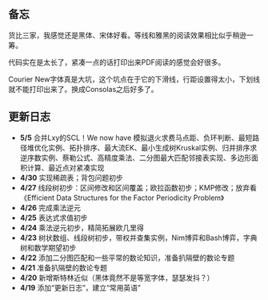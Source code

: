 ## 备忘

货比三家，我感觉还是黑体、宋体好看。等线和雅黑的阅读效果相比似乎稍逊一筹。

代码实在是太长了，紧凑一点的话打印出来PDF阅读的感觉会好很多。

Courier New字体真是大坑，这个坑点在于它的下滑线，行距设置得太小，下划线就不能打印出来了。换成Consolas之后好多了。

## 更新日志

- **5/5** 合并Lxy的SCL！We now have 模拟退火求费马点距、负环判断、最短路径堆优化实例、拓扑排序、最大流EK、最小生成树Kruskal实例、归并排序求逆序数实例、蔡勒公式、高精度乘法、二分图最大匹配邻接表实现、多边形面积计算、最近点对紧凑实现
- **4/30** 实现稀疏表；背包问题初步
- **4/27** 线段树初步：区间修改和区间覆盖；欧拉函数初步；KMP修改；放弃看《Efficient Data Structures for the Factor Periodicity Problem》
- **4/26** 完成乘法逆元
- **4/25** 表达式求值初步
- **4/24** 乘法逆元初步，精简拓展欧几里得
- **4/23** 树状数组、线段树初步，带权并查集实例，Nim博弈和Bash博弈，字典树和数学期望初步
- **4/22** 添加二分图匹配和一些平常的数论知识，准备扒隔壁的数论专题 
- **4/21** 准备扒隔壁的数论专题
- **4/20** 新增斯特林近似（黑体竟然不是等宽字体，瑟瑟发抖？）
- **4/19** 添加“更新日志”，建立“常用英语”
